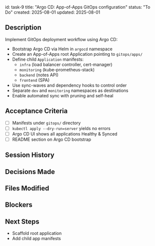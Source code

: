 id: task-9
title: "Argo CD: App-of-Apps GitOps configuration"
status: "To Do"
created: 2025-08-01
updated: 2025-08-01

## Description

Implement GitOps deployment workflow using Argo CD:

- Bootstrap Argo CD via Helm in `argocd` namespace
- Create an App-of-Apps root Application pointing to `gitops/apps/`
- Define child `Application` manifests:
  - `infra` (load balancer controller, cert-manager)
  - `monitoring` (kube-prometheus-stack)
  - `backend` (notes API)
  - `frontend` (SPA)
- Use sync-waves and dependency hooks to control order
- Separate `dev` and `monitoring` namespaces as destinations
- Enable automated sync with pruning and self-heal

## Acceptance Criteria

- [ ] Manifests under `gitops/` directory
- [ ] `kubectl apply --dry-run=server` yields no errors
- [ ] Argo CD UI shows all applications Healthy & Synced
- [ ] README section on Argo CD bootstrap

## Session History

## Decisions Made

## Files Modified

## Blockers

## Next Steps

- Scaffold root application
- Add child app manifests
